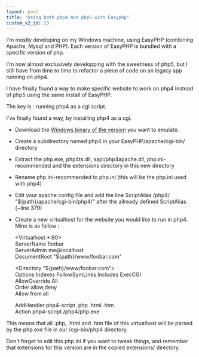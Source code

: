 ```yaml
---
layout: post
title: "Using both php4 and php5 with Easyphp"
custom_v2_id: 23
---
```


I'm mostly developing on my Windows machine, using EasyPHP (combining Apache,
Mysql and PHP). Each version of EasyPHP is bundled with a specific version of
php.

I'm now almost exclusively developping with the sweetness of php5, but I still
have from time to time to refactor a piece of code on an legacy app running on
php4.

I have finally found a way to make specific website to work on php4 instead of
php5 using the same install of EasyPHP.

The key is : running php4 as a cgi script.

I've finally found a way, by installing php4 as a cgi.

  * Download the [Windows binary of the version](http://fr.php.net/releases/) you want to emulate.
  * Create a subdirectory named php4 in your EasyPHP/apache/cgi-bin/ directory 
  * Extract the php.exe, php4ts.dll, sapi/php4apache.dll, php.ini-recommended and the extensions directory in this new directory 
  * Rename php.ini-recommended to php.ini (this will be the php.ini used with php4) 
  * Edit your apache config file and add the line ScriptAlias /php4/ "${path}/apache/cgi-bin/php4/" after the allready defined ScriptAlias (~line 379)
  * Create a new virtualhost for the website you would like to run in php4. Mine is as follow :
    
    <Virtualhost *:80>   
     ServerName foobar   
     ServerAdmin me@localhost   
     DocumentRoot "${path}/www/foobar.com"   
       
     <Directory "${path}/www/foobar.com">   
     Options Indexes FollowSymLinks Includes ExecCGI   
     AllowOverride All   
     Order allow,deny   
     Allow from all   
     </Directory>   
       
     AddHandler php4-script .php .html .htm   
     Action     php4-script /php4/php.exe   
       
     </Virtualhost> 

This means that all .php, .html and .htm file of this virtualhost will be
parsed by the php.exe file in our /cgi-bin/php4 directory.

Don't forget to edit this php.ini if you want to tweak things, and remember
that extensions for this version are in the copied extensions/ directory.

